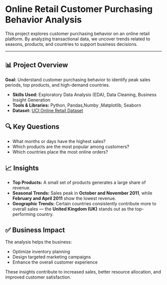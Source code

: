 # Online Retail Customer Purchasing Behavior Analysis

This project explores customer purchasing behavior on an online retail platform. By analyzing transactional data, we uncover trends related to seasons, products, and countries to support business decisions.

---

## 📊 Project Overview
 **Goal:** Understand customer purchasing behavior to identify peak sales periods, top products, and high-demand countries.
- **Skills Used:** Exploratory Data Analysis (EDA), Data Cleaning, Business Insight Generation
- **Tools & Libraries:** Python, Pandas,Numby ,Matplotlib, Seaborn
- **Dataset:** [UCI Online Retail Dataset](https://archive.ics.uci.edu/ml/datasets/online+retail)

## 🔍 Key Questions

- What months or days have the highest sales?
- Which products are the most popular among customers?
- Which countries place the most online orders?
  
## 📈 Insights

- **Top Products:** A small set of products generates a large share of revenue.
- **Seasonal Trends:** Sales peak in **October and November 2011**, while **February and April 2011** show the lowest revenue.
- **Geographic Trends:** Certain countries consistently contribute more to overall sales — the **United Kingdom (UK)** stands out as the top-performing country.

## ✅ Business Impact

The analysis helps the business:
- Optimize inventory planning
- Design targeted marketing campaigns
- Enhance the overall customer experience

These insights contribute to increased sales, better resource allocation, and improved customer satisfaction.
